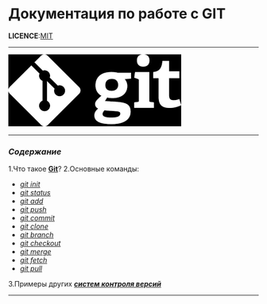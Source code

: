 # Документация по работе с GIT

**LICENCE**:[MIT](./license.md)

_ _ _

![logo](assets/img/logo.png)

_ _ _

### *Содержание*

1.Что такое **[Git](./description.md)**?
2.Основные команды:

* *[git init](./gitInit.md)*
* *[git status](./gitStatus.md)*
* *[git add](./gitAdd.md)*
* *[git push](./gitPush.md)*
* *[git commit](./gitCommit.md)*
* *[git clone](./gitClone.md)*
* *[git branch](./gitBranch.md)*
* *[git checkout](./gitCheckout.md)*
* *[git merge](./gitMerge.md)*
* *[git fetch](./gitFetch.md)*
* *[git pull](./gitPull.md)*

3.Примеры других ***[систем контроля версий](./anotherSystems.md)***

_ _ _
